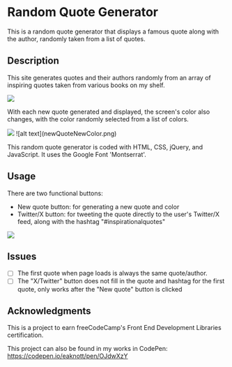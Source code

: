 # Random Quote Generator

This is a random quote generator that displays a famous quote along with the author, randomly taken from a list of quotes.

## Description

This site generates quotes and their authors randomly from an array of inspiring quotes taken from various books on my shelf.

<img src="initialQuote.png">

With each new quote generated and displayed, the screen's color also changes, with the color randomly selected from a list of colors.

<img src="newQuoteNewColor.png">
![alt text](newQuoteNewColor.png)

This random quote generator is coded with HTML, CSS, jQuery, and JavaScript. It uses the Google Font 'Montserrat'.

## Usage

There are two functional buttons:

- New quote button: for generating a new quote and color
- Twitter/X button: for tweeting the quote directly to the user's Twitter/X feed, along with the hashtag "#inspirationalquotes"

<img src="publishToTwitter.png">

## Issues

- [ ] The first quote when page loads is always the same quote/author.
- [ ] The "X/Twitter" button does not fill in the quote and hashtag for the first quote, only works after the "New quote" button is clicked

## Acknowledgments

This is a project to earn freeCodeCamp's Front End Development Libraries certification.

This project can also be found in my works in CodePen: https://codepen.io/eaknott/pen/OJdwXzY

